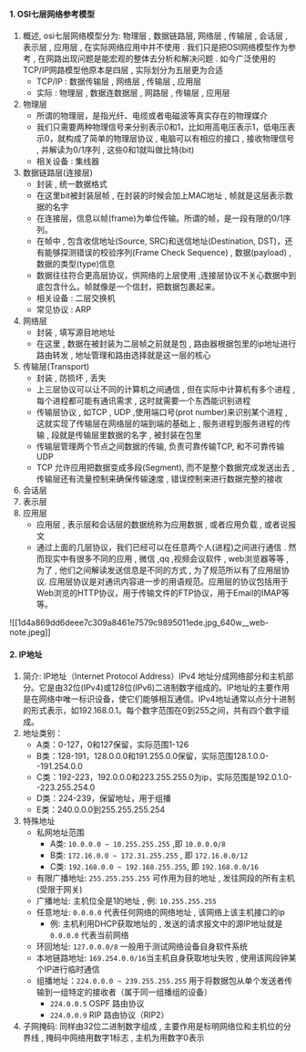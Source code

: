 #### 1. OSI七层网络参考模型
1. 概述, osi七层网络模型分为: 物理层 , 数据链路层, 网络层 , 传输层 , 会话层 , 表示层 , 应用层 , 在实际网络应用中并不使用 . 我们只是把OSI网络模型作为参考 , 在网路出现问题是能宏观的整体去分析和解决问题 . 如今广泛使用的TCP/IP网路模型他原本是四层 , 实际划分为五层更为合适 
	- TCP/IP : 数据传输层 , 网络层 , 传输层 , 应用层
	- 实际  : 物理层 , 数据连数据层 , 网路层 , 传输层 , 应用层
2. 物理层
	- 所谓的物理层，是指光纤、电缆或者电磁波等真实存在的物理媒介
	- 我们只需要两种物理信号来分别表示0和1，比如用高电压表示1，低电压表示0，就构成了简单的物理层协议 , 电脑可以有相应的接口 , 接收物理信号 , 并解读为0/1序列 , 这些0和1就叫做比特(bit)
	- 相关设备 : 集线器
3. 数据链路层(连接层) 
	- 封装 , 统一数据格式
	- 在这里bit被封装层帧 , 在封装的时候会加上MAC地址 ,  帧就是这层表示数据的名字
	- 在连接层，信息以帧(frame)为单位传输。所谓的帧，是一段有限的0/1序列。
	- 在帧中 , 包含收信地址(Source, SRC)和送信地址(Destination, DST)，还有能够探测错误的校验序列(Frame Check Sequence) , 数据(payload) , 数据的类型(type)信息
	- 数据往往符合更高层协议，供网络的上层使用 ,连接层协议不关心数据中到底包含什么。帧就像是一个信封，把数据包裹起来。
	- 相关设备 : 二层交换机
	- 常见协议 : ARP
5. 网络层  
	- 封装 , 填写源目地地址
	- 在这里 , 数据在被封装为二层帧之前就是包 , 路由器根据包里的ip地址进行路由转发 , 地址管理和路由选择就是这一层的核心    
6. 传输层(Transport)
	- 封装 , 防损坏 , 丢失
	- 上三层协议可以让不同的计算机之间通信 , 但在实际中计算机有多个进程 , 每个进程都可能有通讯需求 , 这时就需要一个东西能识别进程
	- 传输层协议 , 如TCP , UDP ,使用端口号(prot number)来识别某个进程 , 这就实现了传输层在网络层的端到端的基础上 , 服务进程到服务进程的传输 , 段就是传输层里数据的名字 , 被封装在包里
	- 传输层管理两个节点之间数据的传输, 负责可靠传输TCP, 和不可靠传输 UDP
	- TCP 允许应用把数据变成多段(Segment), 而不是整个数据完成发送出去 , 传输层还有流量控制来确保传输速度 , 错误控制来进行数据完整的接收
7. 会话层
8. 表示层
9. 应用层
	- 应用层 , 表示层和会话层的数据统称为应用数据 , 或者应用负载 , 或者说报文
	- 通过上面的几层协议，我们已经可以在任意两个人(进程)之间进行通信 . 然而现实中有很多不同的应用 , 微信 ,qq ,视频会议软件 , web浏览器等等 , 为了 , 他们之间解读发送信息是不同的方式 , 为了规范所以有了应用层协议. 应用层协议是对通讯内容进一步的用语规范。应用层的协议包括用于Web浏览的HTTP协议，用于传输文件的FTP协议，用于Email的IMAP等等。

![[1d4a869dd6deee7c309a8461e7579c9895011ede.jpg_640w__web-note.jpeg]]


#### 2. IP地址
1. 简介: IP地址（Internet Protocol Address）IPv4 地址分成网络部分和主机部分。它是由32位(IPv4)或128位(IPv6)二进制数字组成的。IP地址的主要作用是在网络中唯一标识设备，使它们能够相互通信。IPv4地址通常以点分十进制的形式表示，如192.168.0.1。每个数字范围在0到255之间，共有四个数字组成。
2. 地址类别：
	- A类：0-127，0和127保留，实际范围1-126
	- B类：128-191，128.0.0.0和191.255.0.0保留，实际范围128.1.0.0--191.254.0.0
	- C类：192-223，192.0.0.0和223.255.255.0为ip，实际范围是192.0.1.0--223.255.254.0
	- D类：224-239，保留地址，用于组播
	- E类：240.0.0.0到255.255.255.254
1. 特殊地址
	- 私网地址范围
		- A类: `10.0.0.0 ~ 10.255.255.255` ,即 `10.0.0.0/8`
		- B类: `172.16.0.0 ~ 172.31.255.255` , 即 `172.16.0.0/12`
		- C类: `192.168.0.0 ~ 192.168.255.255`, 即 `192.168.0.0/16`
	- 有限广播地址: `255.255.255.255` 可作用为目的地址 , 发往网段的所有主机(受限于网关)
	- 广播地址: 主机位全是1的地址 , 例: `10.255.255.255`
	- 任意地址:  `0.0.0.0` 代表任何网络的网络地址 , 该网络上该主机接口的ip
		- 例: 主机利用DHCP获取地址的 , 发送的请求报文中的源IP地址就是`0.0.0.0` 代表当前网络
	- 环回地址: `127.0.0.0/8` 一般用于测试网络设备自身软件系统
	- 本地链路地址: `169.254.0.0/16`当主机自身获取地址失败 , 使用该网段钟某个IP进行临时通信
	- 组播地址：`224.0.0.0 ~ 239.255.255.255` 用于将数据包从单个发送者传输到一组特定的接收者（属于同一组播组的设备）
		- `224.0.0.5` OSPF 路由协议
		- `224.0.0.9` RIP 路由协议（RIP2）
2. 子网掩码: 同样由32位二进制数字组成 , 主要作用是标明网络位和主机位的分界线 , 掩码中网络用数字1标志 , 主机为用数字0表示
















